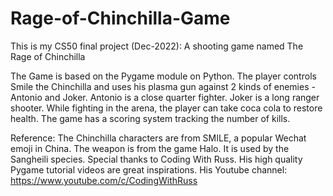 # Rage-of-Chinchilla-Game

This is my CS50 final project (Dec-2022): A shooting game named The Rage of Chinchilla

The Game is based on the Pygame module on Python. The player controls Smile the Chinchilla and uses his plasma gun against 2 kinds of enemies - Antonio and Joker. Antonio is a close quarter fighter. Joker is a long ranger shooter. While fighting in the arena, the player can take coca cola to restore health. The game has a scoring system tracking the number of kills.

Reference:
The Chinchilla characters are from SMILE, a popular Wechat emoji in China.
The weapon is from the game Halo. It is used by the Sangheili species.
Special thanks to Coding With Russ. His high quality Pygame tutorial videos are great inspirations.
His Youtube channel:
https://www.youtube.com/c/CodingWithRuss

